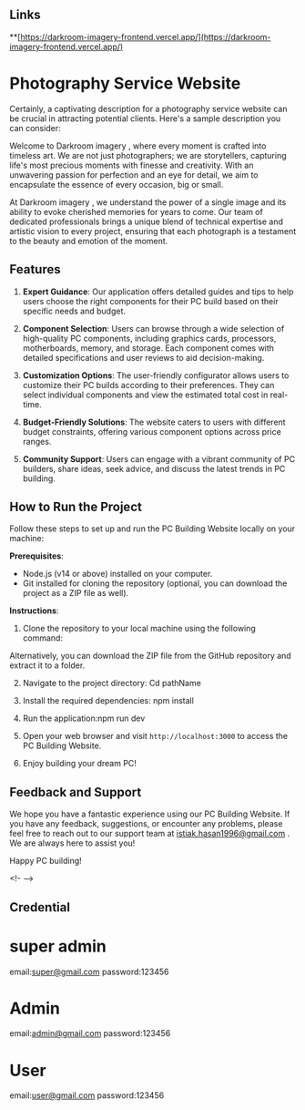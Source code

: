 ## Links

**[https://darkroom-imagery-frontend.vercel.app/](https://darkroom-imagery-frontend.vercel.app/)


# Photography Service Website


Certainly, a captivating description for a photography service website can be crucial in attracting potential clients. Here's a sample description you can consider:

Welcome to Darkroom imagery , where every moment is crafted into timeless art. We are not just photographers; we are storytellers, capturing life's most precious moments with finesse and creativity. With an unwavering passion for perfection and an eye for detail, we aim to encapsulate the essence of every occasion, big or small.

At Darkroom imagery , we understand the power of a single image and its ability to evoke cherished memories for years to come. Our team of dedicated professionals brings a unique blend of technical expertise and artistic vision to every project, ensuring that each photograph is a testament to the beauty and emotion of the moment.

## Features

1. **Expert Guidance**: Our application offers detailed guides and tips to help users choose the right components for their PC build based on their specific needs and budget.

2. **Component Selection**: Users can browse through a wide selection of high-quality PC components, including graphics cards, processors, motherboards, memory, and storage. Each component comes with detailed specifications and user reviews to aid decision-making.

3. **Customization Options**: The user-friendly configurator allows users to customize their PC builds according to their preferences. They can select individual components and view the estimated total cost in real-time.

4. **Budget-Friendly Solutions**: The website caters to users with different budget constraints, offering various component options across price ranges.

5. **Community Support**: Users can engage with a vibrant community of PC builders, share ideas, seek advice, and discuss the latest trends in PC building.

## How to Run the Project

Follow these steps to set up and run the PC Building Website locally on your machine:

**Prerequisites**:

- Node.js (v14 or above) installed on your computer.
- Git installed for cloning the repository (optional, you can download the project as a ZIP file as well).

**Instructions**:

1. Clone the repository to your local machine using the following command:

Alternatively, you can download the ZIP file from the GitHub repository and extract it to a folder.

2. Navigate to the project directory: Cd pathName

3. Install the required dependencies: npm install

4. Run the application:npm run dev

5. Open your web browser and visit `http://localhost:3000` to access the PC Building Website.

6. Enjoy building your dream PC!

## Feedback and Support

We hope you have a fantastic experience using our PC Building Website. If you have any feedback, suggestions, or encounter any problems, please feel free to reach out to our support team at istiak.hasan1996@gmail.com . We are always here to assist you!

Happy PC building!




<!- -->
## Credential 
# super admin 
email:super@gmail.com
password:123456
#  Admin 
email:admin@gmail.com
password:123456
# User
email:user@gmail.com
password:123456
